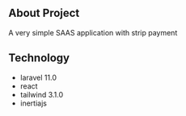 ## About Project
A very simple SAAS application with strip payment

## Technology
- laravel 11.0
- react
- tailwind 3.1.0
- inertiajs
